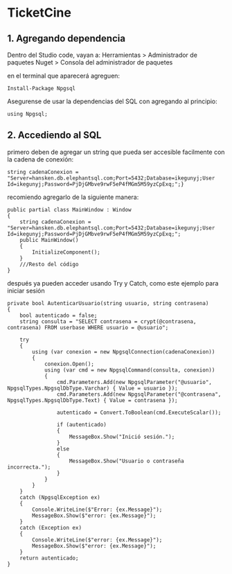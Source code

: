 # TicketCine

## 1. Agregando dependencia

Dentro del Studio code, vayan a:
Herramientas > Administrador de paquetes Nuget > Consola del administrador de paquetes

en el terminal que aparecerá agreguen: 

`Install-Package Npgsql`

Asegurense de usar la dependencias del SQL con agregando al principio:

`using Npgsql;`

## 2. Accediendo al SQL

primero deben de agregar un string que pueda ser accesible facilmente con la cadena de conexión:

`string cadenaConexion = "Server=hansken.db.elephantsql.com;Port=5432;Database=ikegunyj;User Id=ikegunyj;Password=PjDjGMbve9rwF5eP4fMGm5M59yzCpExq;";}`

recomiendo agregarlo de la siguiente manera:

```
public partial class MainWindow : Window
{
    string cadenaConexion = "Server=hansken.db.elephantsql.com;Port=5432;Database=ikegunyj;User Id=ikegunyj;Password=PjDjGMbve9rwF5eP4fMGm5M59yzCpExq;";
    public MainWindow()
    {
        InitializeComponent();
    }
    ///Resto del código
}
```

después ya pueden acceder usando Try y Catch, como este ejemplo para iniciar sesión

```
private bool AutenticarUsuario(string usuario, string contrasena)
{
    bool autenticado = false;
    string consulta = "SELECT contrasena = crypt(@contrasena, contrasena) FROM userbase WHERE usuario = @usuario";

    try
    {
        using (var conexion = new NpgsqlConnection(cadenaConexion))
        {
            conexion.Open();
            using (var cmd = new NpgsqlCommand(consulta, conexion))
            {
                cmd.Parameters.Add(new NpgsqlParameter("@usuario", NpgsqlTypes.NpgsqlDbType.Varchar) { Value = usuario });
                cmd.Parameters.Add(new NpgsqlParameter("@contrasena", NpgsqlTypes.NpgsqlDbType.Text) { Value = contrasena });

                autenticado = Convert.ToBoolean(cmd.ExecuteScalar());

                if (autenticado)
                {
                    MessageBox.Show("Inició sesión.");
                }
                else
                {
                    MessageBox.Show("Usuario o contraseña incorrecta.");
                }
            }
        }
    }
    catch (NpgsqlException ex)
    {
        Console.WriteLine($"Error: {ex.Message}");
        MessageBox.Show($"error: {ex.Message}");
    }
    catch (Exception ex)
    {
        Console.WriteLine($"error: {ex.Message}");
        MessageBox.Show($"error: {ex.Message}");
    }
    return autenticado;
}
```
